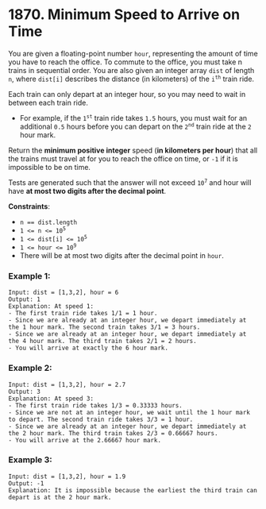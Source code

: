 # 1870. Minimum Speed to Arrive on Time

You are given a floating-point number `hour`, representing the amount of time you have to reach the office. To commute to the office, you must take n trains in sequential order. You are also given an integer array `dist` of length `n`, where `dist[i]` describes the distance (in kilometers) of the <code>i<sup>th</sup></code> train ride.

Each train can only depart at an integer hour, so you may need to wait in between each train ride.

- For example, if the <code>1<sup>st</sup></code> train ride takes `1.5` hours, you must wait for an additional `0.5` hours before you can depart on the <code>2<sup>nd</sup></code> train ride at the `2` hour mark.

Return the **minimum positive integer** speed (**in kilometers per hour**) that all the trains must travel at for you to reach the office on time, or `-1` if it is impossible to be on time.

Tests are generated such that the answer will not exceed <code>10<sup>7</sup></code> and hour will have **at most two digits after the decimal point**.

**Constraints**:
- `n == dist.length`
- <code>1 <= n <= 10<sup>5</sup></code>
- <code>1 <= dist[i] <= 10<sup>5</sup></code>
- <code>1 <= hour <= 10<sup>9</sup></code>
- There will be at most two digits after the decimal point in `hour`.

### Example 1:
```
Input: dist = [1,3,2], hour = 6
Output: 1
Explanation: At speed 1:
- The first train ride takes 1/1 = 1 hour.
- Since we are already at an integer hour, we depart immediately at the 1 hour mark. The second train takes 3/1 = 3 hours.
- Since we are already at an integer hour, we depart immediately at the 4 hour mark. The third train takes 2/1 = 2 hours.
- You will arrive at exactly the 6 hour mark.
```

### Example 2:
```
Input: dist = [1,3,2], hour = 2.7
Output: 3
Explanation: At speed 3:
- The first train ride takes 1/3 = 0.33333 hours.
- Since we are not at an integer hour, we wait until the 1 hour mark to depart. The second train ride takes 3/3 = 1 hour.
- Since we are already at an integer hour, we depart immediately at the 2 hour mark. The third train takes 2/3 = 0.66667 hours.
- You will arrive at the 2.66667 hour mark.
```

### Example 3:
```
Input: dist = [1,3,2], hour = 1.9
Output: -1
Explanation: It is impossible because the earliest the third train can depart is at the 2 hour mark.
```
